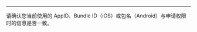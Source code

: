 <Title>使用 ZegoEffects 时，如何解决服务端错误“No valid license”（无法拿到证书）？</Title>



---

请确认您当前使用的 AppID、Bundle ID（iOS）或包名（Android）与申请权限时的信息是否一致。